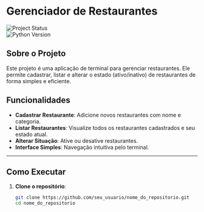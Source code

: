 # Gerenciador de Restaurantes

![Project Status](https://img.shields.io/badge/status-in%20development-brightgreen)  
![Python Version](https://img.shields.io/badge/python-3.10-blue)

## Sobre o Projeto

Este projeto é uma aplicação de terminal para gerenciar restaurantes. Ele permite cadastrar, listar e alterar o estado (ativo/inativo) de restaurantes de forma simples e eficiente.

## Funcionalidades

- **Cadastrar Restaurante**: Adicione novos restaurantes com nome e categoria.
- **Listar Restaurantes**: Visualize todos os restaurantes cadastrados e seu estado atual.
- **Alterar Situação**: Ative ou desative restaurantes.
- **Interface Simples**: Navegação intuitiva pelo terminal.

---

## Como Executar

1. **Clone o repositório**:
   ```bash
   git clone https://github.com/seu_usuario/nome_do_repositorio.git
   cd nome_do_repositorio
   ```
